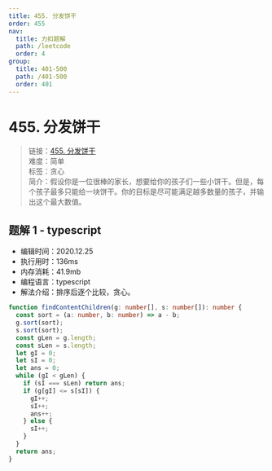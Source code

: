```yaml
---
title: 455. 分发饼干
order: 455
nav:
  title: 力扣题解
  path: /leetcode
  order: 4
group:
  title: 401-500
  path: /401-500
  order: 401
---
```


# 455. 分发饼干

> 链接：[455. 分发饼干](https://leetcode-cn.com/problems/assign-cookies/)  
> 难度：简单  
> 标签：贪心  
> 简介：假设你是一位很棒的家长，想要给你的孩子们一些小饼干。但是，每个孩子最多只能给一块饼干。你的目标是尽可能满足越多数量的孩子，并输出这个最大数值。

## 题解 1 - typescript

- 编辑时间：2020.12.25
- 执行用时：136ms
- 内存消耗：41.9mb
- 编程语言：typescript
- 解法介绍：排序后逐个比较，贪心。

```typescript
function findContentChildren(g: number[], s: number[]): number {
  const sort = (a: number, b: number) => a - b;
  g.sort(sort);
  s.sort(sort);
  const gLen = g.length;
  const sLen = s.length;
  let gI = 0;
  let sI = 0;
  let ans = 0;
  while (gI < gLen) {
    if (sI === sLen) return ans;
    if (g[gI] <= s[sI]) {
      gI++;
      sI++;
      ans++;
    } else {
      sI++;
    }
  }
  return ans;
}
```
